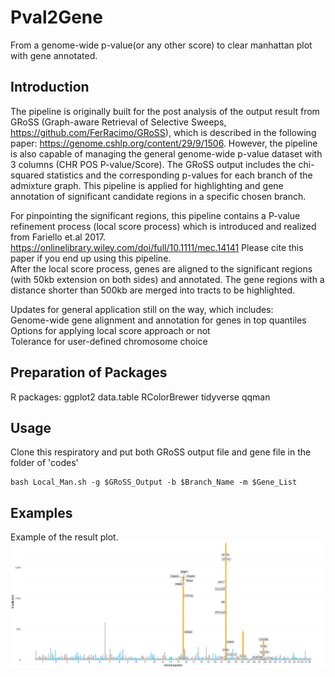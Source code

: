 # Pval2Gene
From a genome-wide p-value(or any other score) to clear manhattan plot with gene annotated.

## Introduction
The pipeline is originally built for the post analysis of the output result from GRoSS (Graph-aware Retrieval of Selective Sweeps, https://github.com/FerRacimo/GRoSS), which is described in the following paper: https://genome.cshlp.org/content/29/9/1506. However, the pipeline is also capable of managing the general genome-wide p-value dataset with 3 columns (CHR POS P-value/Score).
The GRoSS output includes the chi-squared statistics and the corresponding p-values for each branch of the admixture graph. This pipeline is applied for highlighting and gene annotation of significant candidate regions in a specific chosen branch.

For pinpointing the significant regions, this pipeline contains a P-value refinement process (local score process) which is introduced and realized from Fariello et.al 2017. https://onlinelibrary.wiley.com/doi/full/10.1111/mec.14141 Please cite this paper if you end up using this pipeline.  
After the local score process, genes are aligned to the significant regions (with 50kb extension on both sides) and annotated. The gene regions with a distance shorter than 500kb are merged into tracts to be highlighted.

Updates for general application still on the way, which includes:  
Genome-wide gene alignment and annotation for genes in top quantiles  
Options for applying local score approach or not  
Tolerance for user-defined chromosome choice  
## Preparation of Packages
R packages:
ggplot2
data.table
RColorBrewer
tidyverse
qqman
## Usage
Clone this respiratory and put both GRoSS output file and gene file in the folder of 'codes' 
```
bash Local_Man.sh -g $GRoSS_Output -b $Branch_Name -m $Gene_List
```
## Examples
Example of the result plot.
![](images/SLD_uniqe.png)
